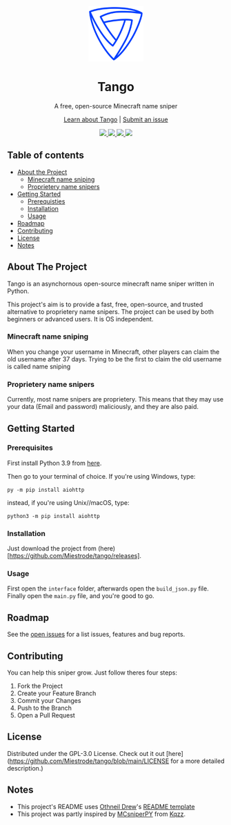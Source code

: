 <p align="center">
  <a href="https://github.com/Miestrode/tango">
    <img src="images/logo.png" width="128" height="128">
  </a>
</p>

<h1 align="center">
  Tango
</h1>

<p align="center">
  A free, open-source Minecraft name sniper
</p>

<p align="center">
<a href="https://github.com/Miestrode/tango/blob/main/README.md">Learn about Tango</a> | <a href="https://github.com/Miestrode/tango/issues">Submit an issue</a>
</p>

<p align="center">
  <a href="https://github.com/Miestrode/tango/graphs/contributors">
    <img src="https://img.shields.io/github/contributors/Miestrode/tango.svg?style=for-the-badge" style="max-width:100%;">
  </a>

  <a href="https://github.com/Miestrode/tango/issues">
    <img src="https://img.shields.io/github/issues/Miestrode/tango.svg?style=for-the-badge" style="max-width:100%;">
  </a>
  
  <a href="https://github.com/Miestrode/tango/releases">
    <img src="https://img.shields.io/github/downloads/Miestrode/tango/total.svg?style=for-the-badge" style="max-width:100%;">
  </a>

  <a href="https://www.python.org">
    <img src="https://img.shields.io/badge/Made%20with-Python-1f425f.svg?style=for-the-badge" style="max-width:100%;">
  </a>
</p>

## Table of contents
* [About the Project](#about-the-project)
  * [Minecraft name sniping](#minecraft-name-sniping)
  * [Proprietery name snipers](#proprietery-name-snipers)
* [Getting Started](#getting-started)
  * [Prerequisties](#prerequisties)
  * [Installation](#installation)
  * [Usage](#usage)
* [Roadmap](#roadmap)
* [Contributing](#contributing)
* [License](#license)
* [Notes](#notes)

## About The Project
Tango is an asynchornous open-source minecraft name sniper written in Python.

This project's aim is to provide a fast, free, open-source, and trusted alternative to proprietery name snipers.
The project can be used by both beginners or advanced users. It is OS independent.

### Minecraft name sniping
When you change your username in Minecraft, other players can claim the old username after 37 days. Trying to be the first to claim the old username is called name sniping
### Proprietery name snipers
Currently, most name snipers are proprietery. This means that they may use your data (Email and password) maliciously, and they are also paid.

## Getting Started
### Prerequisites

First install Python 3.9 from [here](https://www.python.org/downloads/release/python-395/).

Then go to your terminal of choice.
If you're using Windows, type:
```
py -m pip install aiohttp
```

instead, if you're using Unix//macOS, type:
```
python3 -m pip install aiohttp
```

### Installation
Just download the project from (here)[https://github.com/Miestrode/tango/releases].

### Usage
First open the `interface` folder, afterwards open the `build_json.py` file.
Finally open the `main.py` file, and you're good to go.

## Roadmap
See the [open issues](https://github.com/Miestrode/tango/issues) for a list issues, features and bug reports.

## Contributing
You can help this sniper grow. Just follow theres four steps:

1. Fork the Project
2. Create your Feature Branch
3. Commit your Changes
4. Push to the Branch
5. Open a Pull Request

## License
Distributed under the GPL-3.0 License. Check out it out [here](https://github.com/Miestrode/tango/blob/main/LICENSE for a more detailed description.)

## Notes
* This project's README uses [Othneil Drew](https://github.com/othneildrew)'s [README template](https://github.com/othneildrew/Best-README-Template)
* This project was partly inspired by [MCsniperPY](https://github.com/MCsniperPY/MCsniperPY) from [Kqzz](https://github.com/Kqzz).

